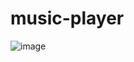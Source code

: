 # music-player

![image](https://github.com/anshulsoni4/CodeClause_music_player/assets/74638335/6dcfd4bf-4877-4548-9219-c12472062380)

